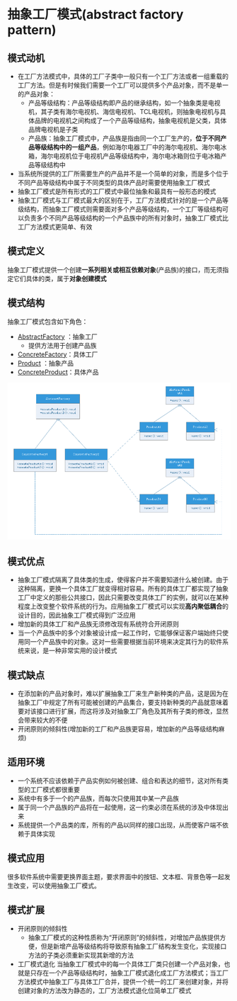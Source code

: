 # 抽象工厂模式(abstract factory pattern)
## 模式动机
- 在工厂方法模式中，具体的工厂子类中一般只有一个工厂方法或者一组重载的工厂方法。但是有时候我们需要一个工厂可以提供多个产品对象，而不是单一的产品对象：
    - 产品等级结构：产品等级结构即产品的继承结构，如一个抽象类是电视机，其子类有海尔电视机、海信电视机、TCL电视机，则抽象电视机与具体品牌的电视机之间构成了一个产品等级结构，抽象电视机是父类，具体品牌电视机是子类
    - 产品族：抽象工厂模式中，产品族是指由同一个工厂生产的，**位于不同产品等级结构中的一组产品**，例如海尔电器工厂中的海尔电视机、海尔电冰箱，海尔电视机位于电视机产品等级结构中，海尔电冰箱则位于电冰箱产品等级结构中
- 当系统所提供的工厂所需要生产的产品并不是一个简单的对象，而是多个位于不同产品等级结构中属于不同类型的具体产品时需要使用抽象工厂模式
- 抽象工厂模式是所有形式的工厂模式中最位抽象和最具有一般形态的模式
- 抽象工厂模式与工厂模式最大的区别在于，工厂方法模式针对的是一个产品等级结构，而抽象工厂模式则需要面对多个产品等级结构，一个工厂等级结构可以负责多个不同产品等级结构的一个产品族中的所有对象时，抽象工厂模式比工厂方法模式更简单、有效

## 模式定义
抽象工厂模式提供一个创建**一系列相关或相互依赖对象**(产品族)的接口，而无须指定它们具体的类，属于**对象创建模式**

## 模式结构
抽象工厂模式包含如下角色：
- [AbstractFactory](AbstractFactory.java) ：抽象工厂
    - 提供方法用于创建产品族
- [ConcreteFactory](ConcreteFactoryA.java)：具体工厂
- [Product](ProductA.java) ：抽象产品
- [ConcreteProduct](ConcreteProductA1.java)：具体产品

![](abstract-factory.png)

## 模式优点
- 抽象工厂模式隔离了具体类的生成，使得客户并不需要知道什么被创建。由于这种隔离，更换一个具体工厂就变得相对容易。所有的具体工厂都实现了抽象工厂中定义的那些公共接口，因此只需要改变具体工厂的实例，就可以在某种程度上改变整个软件系统的行为。应用抽象工厂模式可以实现**高内聚低耦合**的设计目的，因此抽象工厂模式得到广泛应用
- 增加新的具体工厂和产品族无须修改现有系统符合开闭原则
- 当一个产品族中的多个对象被设计成一起工作时，它能够保证客户端始终只使用同一个产品族中的对象。这对一些需要根据当前环境来决定其行为的软件系统来说，是一种非常实用的设计模式

## 模式缺点
- 在添加新的产品对象时，难以扩展抽象工厂来生产新种类的产品，这是因为在抽象工厂中规定了所有可能被创建的产品集合，要支持新种类的产品就意味着要对该接口进行扩展，而这将涉及对抽象工厂角色及其所有子类的修改，显然会带来较大的不便
- 开闭原则的倾斜性(增加新的工厂和产品族更容易，增加新的产品等级结构麻烦)

## 适用环境
- 一个系统不应该依赖于产品实例如何被创建、组合和表达的细节，这对所有类型的工厂模式都很重要
- 系统中有多于一个的产品族，而每次只使用其中某一产品族
- 属于同一个产品族的产品将在一起使用，这一约束必须在系统的涉及中体现出来
- 系统提供一个产品类的库，所有的产品以同样的接口出现，从而使客户端不依赖于具体实现

## 模式应用
很多软件系统中需要更换界面主题，要求界面中的按钮、文本框、背景色等一起发生改变，可以使用抽象工厂模式。

## 模式扩展
- 开闭原则的倾斜性
    - 抽象工厂模式的这种性质称为“开闭原则”的倾斜性，对增加产品族提供方便，但是新增产品等级结构将导致原有抽象工厂结构发生变化，实现接口方法的子类必须重新实现其新增的方法
- 工厂模式退化
    当抽象工厂模式中的每一个具体工厂类只创建一个产品对象，也就是只存在一个产品等级结构时，抽象工厂模式退化成工厂方法模式；当工厂方法模式中抽象工厂与具体工厂合并，提供一个统一的工厂来创建对象，并将创建对象的方法改为静态的，工厂方法模式退化位简单工厂模式


